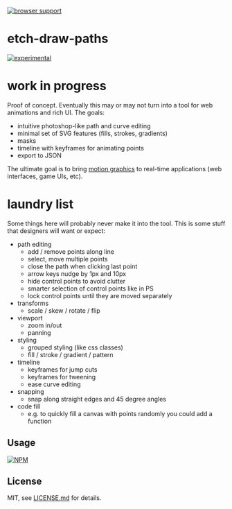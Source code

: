 [![browser support](https://ci.testling.com/mattdesl/etch-draw-paths.png)](https://ci.testling.com/mattdesl/etch-draw-paths)

# etch-draw-paths

[![experimental](http://badges.github.io/stability-badges/dist/experimental.svg)](http://github.com/badges/stability-badges)

# work in progress

Proof of concept. Eventually this may or may not turn into a tool for web animations and rich UI. The goals:

- intuitive photoshop-like path and curve editing
- minimal set of SVG features (fills, strokes, gradients)
- masks
- timeline with keyframes for animating points
- export to JSON 

The ultimate goal is to bring [motion graphics](https://www.youtube.com/watch?v=-L8tQyLEEZs) to real-time applications (web interfaces, game UIs, etc).

# laundry list

Some things here will probably never make it into the tool. This is some stuff that designers will want or expect:

- path editing
  - add / remove points along line
  - select, move multiple points
  - close the path when clicking last point
  - arrow keys nudge by 1px and 10px
  - hide control points to avoid clutter
  - smarter selection of control points like in PS
  - lock control points until they are moved separately
- transforms
  - scale / skew / rotate / flip
- viewport
  - zoom in/out
  - panning
- styling
  - grouped styling (like css classes)
  - fill / stroke / gradient / pattern
- timeline
  - keyframes for jump cuts
  - keyframes for tweening
  - ease curve editing
- snapping
  - snap along straight edges and 45 degree angles
- code fill
  - e.g. to quickly fill a canvas with points randomly you could add a function

## Usage

[![NPM](https://nodei.co/npm/etch-draw-paths.png)](https://nodei.co/npm/etch-draw-paths/)

## License

MIT, see [LICENSE.md](http://github.com/mattdesl/etch-draw-paths/blob/master/LICENSE.md) for details.
